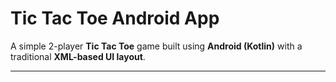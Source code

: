 # Tic Tac Toe Android App

A simple 2-player **Tic Tac Toe** game built using **Android (Kotlin)** with a traditional **XML-based UI layout**.

---

[//]: # ()
[//]: # (## 📱 Features)

[//]: # ()
[//]: # (- Classic 3x3 Tic Tac Toe game)

[//]: # (- Player turn tracking &#40;X and O&#41;)

[//]: # (- Winning position logic)

[//]: # (- Smooth animations on player moves)

[//]: # (- UI designed using **Layout Inspector** for visual debugging and accuracy)

[//]: # (- Grid design supported using `grid.png`)

[//]: # ()
[//]: # (---)

[//]: # ()
[//]: # (## 🔧 Tech Stack)

[//]: # ()
[//]: # (- **Language**: Kotlin)

[//]: # (- **UI**: XML Layouts)

[//]: # (- **Android SDK**: View-based &#40;no Jetpack Compose&#41;)

[//]: # (- **Tools**: Android Studio, Layout Inspector)

[//]: # ()
[//]: # (---)

[//]: # ()
[//]: # (## 🎮 Gameplay Logic)

[//]: # ()
[//]: # (- Board is represented using a `MutableList<Int>` to track cell states:)

[//]: # (    - `0` → X)

[//]: # (    - `1` → O)

[//]: # (    - `2` → Empty)

[//]: # (- Checks for all 8 possible winning combinations)

[//]: # (- Disables tap on already-filled cells)

[//]: # (- Player alternates on each valid move)

[//]: # ()
[//]: # (---)

[//]: # ()
[//]: # (## 📂 Project Structure)

[//]: # ()
[//]: # (```text)

[//]: # (.)

[//]: # (├── res/)

[//]: # (│   ├── layout/)

[//]: # (│   │   └── activity_main.xml)

[//]: # (│   └── drawable/)

[//]: # (│       ├── x.png)

[//]: # (│       ├── o.png)

[//]: # (│       └── grid.png   ← used as board background)

[//]: # (├── MainActivity.kt)

[//]: # (├── AndroidManifest.xml)

[//]: # (└── README.md)
